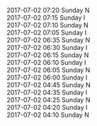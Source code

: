 2017-07-02 07:20 Sunday  N  
2017-07-02 07:15 Sunday  I  
2017-07-02 07:10 Sunday  N  
2017-07-02 07:05 Sunday  I  
2017-07-02 06:35 Sunday  N  
2017-07-02 06:30 Sunday  I  
2017-07-02 06:15 Sunday  N  
2017-07-02 06:10 Sunday  I  
2017-07-02 06:05 Sunday  N  
2017-07-02 06:00 Sunday  I  
2017-07-02 04:45 Sunday  N  
2017-07-02 04:35 Sunday  I  
2017-07-02 04:25 Sunday  N  
2017-07-02 04:20 Sunday  I  
2017-07-02 04:10 Sunday  N  

